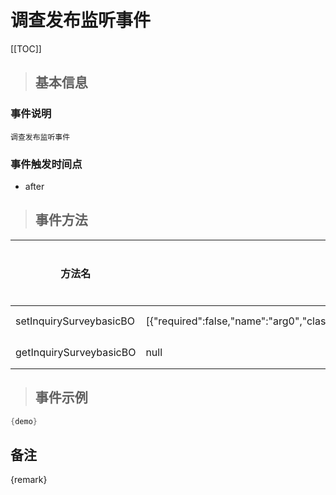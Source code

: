 # 调查发布监听事件

[[TOC]]

>## 基本信息

### 事件说明
```text
调查发布监听事件
```

### 事件触发时间点
- after

>## 事件方法

方法名 | 方法参数 | 方法返回值 | 版本 | 参数描述
 --- | --- | --- | --- | --- 
setInquirySurveybasicBO|[{"required":false,"name":"arg0","classType":"com.seeyon.apps.inquiry.bo.InquirySurveybasicBO"}]|void|设置InquirySurveybasicBO
getInquirySurveybasicBO|null|com.seeyon.apps.inquiry.bo.InquirySurveybasicBO|获取InquirySurveybasicBO


> ## 事件示例

```java
{demo}
```

## 备注
{remark}